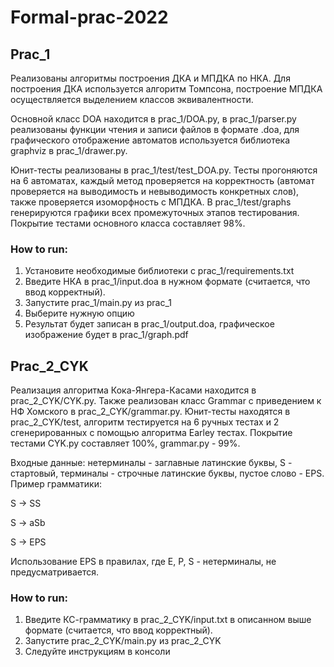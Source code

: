 # Formal-prac-2022

## Prac_1

Реализованы алгоритмы построения ДКА и МПДКА по НКА. 
Для построения ДКА используется алгоритм Томпсона, построение МПДКА
осуществляется выделением классов эквивалентности.

Основной класс DOA находится в prac_1/DOA.py, в prac_1/parser.py
реализованы функции чтения и записи файлов в формате .doa, для
графического отображение автоматов используется библиотека
graphviz в prac_1/drawer.py.

Юнит-тесты реализованы в prac_1/test/test_DOA.py. Тесты прогоняются на
6 автоматах, каждый метод проверяется на корректность (автомат проверяется
на выводимость и невыводимость конкретных слов), также проверяется
изоморфность с МПДКА. В prac_1/test/graphs генерируются графики
всех промежуточных этапов тестирования. Покрытие тестами основного
класса составляет 98%.

### How to run:
1. Установите необходимые библиотеки с prac_1/requirements.txt
2. Введите НКА в prac_1/input.doa в нужном формате (считается, что ввод корректный).
3. Запустите prac_1/main.py из prac_1
4. Выберите нужную опцию
5. Результат будет записан в prac_1/output.doa, графическое изображение будет в prac_1/graph.pdf


## Prac_2_CYK
Реализация алгоритма Кока-Янгера-Касами находится в prac_2_CYK/CYK.py. Также реализован
класс Grammar c приведением к НФ Хомского в prac_2_CYK/grammar.py. Юнит-тесты находятся в
prac_2_CYK/test, алгоритм тестируется на 6 ручных тестах и 2 сгенерированных с помощью алгоритма Earley тестах.
Покрытие тестами CYK.py составляет 100%, grammar.py - 99%.

Входные данные: нетерминалы - заглавные латинские буквы, S - стартовый, терминалы - строчные латинские буквы, пустое слово - EPS. Пример грамматики:

S -> SS

S -> aSb

S -> EPS

Использование EPS в правилах, где E, P, S - нетерминалы, не предусматривается.

### How to run:

1. Введите КС-грамматику в prac_2_CYK/input.txt в описанном выше формате (считается, что ввод корректный).
2. Запустите prac_2_CYK/main.py из prac_2_CYK
3. Следуйте инструкциям в консоли
